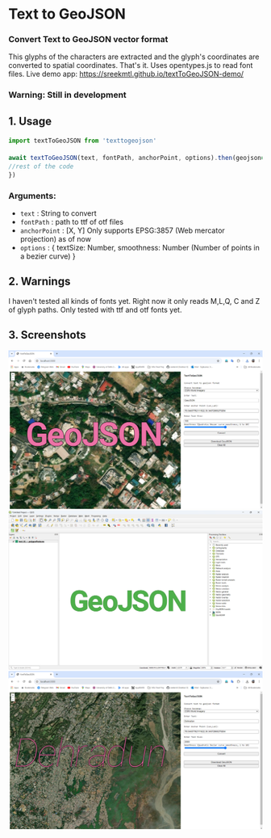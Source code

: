 # Text to GeoJSON
### Convert Text to GeoJSON vector format
This glyphs of the characters are extracted and the glyph's coordinates are converted to spatial coordinates. That's it. Uses opentypes.js to read font files.
Live demo app: https://sreekmtl.github.io/textToGeoJSON-demo/
### Warning: Still in development

## 1. Usage

```js
import textToGeoJSON from 'texttogeojson'

await textToGeoJSON(text, fontPath, anchorPoint, options).then(geojson=>{
//rest of the code
})
```
### Arguments:

- `text` : String to convert
- `fontPath` : path to ttf of otf files
- `anchorPoint` : [X, Y] Only supports EPSG:3857 (Web mercator projection) as of now
- `options` : { 
        textSize: Number,
        smoothness: Number (Number of points in a bezier curve)
}


## 2. Warnings

I haven't tested all kinds of fonts yet. Right now it only reads M,L,Q, C and Z of glyph paths. Only tested with ttf and otf fonts yet. 

## 3. Screenshots
![alt text](https://github.com/sreekmtl/textToGeoJSON-demo/blob/main/preview/ss-4.png)
![alt text](https://github.com/sreekmtl/textToGeoJSON-demo/blob/main/preview/ss-5.png)
![alt text](https://github.com/sreekmtl/textToGeoJSON-demo/blob/main/preview/ss-6.png)
